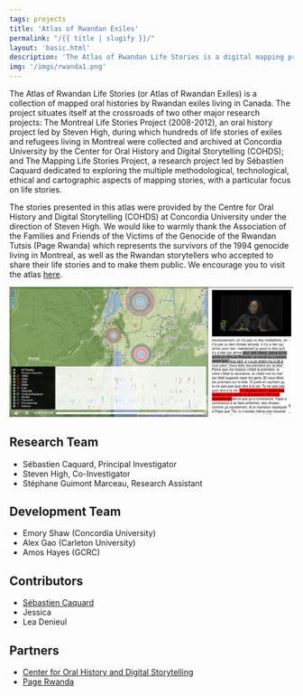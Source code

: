 ```yaml
---
tags: projects
title: 'Atlas of Rwandan Exiles'
permalink: "/{{ title | slugify }}/"
layout: 'basic.html'
description: 'The Atlas of Rwandan Life Stories is a digital mapping project that explores the multiple methodological, technological, ethical and cartographic aspects of mapping stories, with a particular focus on life stories.'
img: '/imgs/rwanda1.png'
---
```


The Atlas of Rwandan Life Stories (or Atlas of Rwandan Exiles) is a collection of mapped oral histories by Rwandan exiles living in Canada. The project situates itself at the crossroads of two other major research projects: The Montreal Life Stories Project (2008-2012), an oral history project led by Steven High, during which hundreds of life stories of exiles and refugees living in Montreal were collected and archived at Concordia University by the Center for Oral History and Digital Storytelling (COHDS); and The Mapping Life Stories Project, a research project led by Sébastien Caquard dedicated to exploring the multiple methodological, technological, ethical and cartographic aspects of mapping stories, with a particular focus on life stories.

The stories presented in this atlas were provided by the Centre for Oral History and Digital Storytelling (COHDS) at Concordia University under the direction of Steven High. We would like to warmly thank the Association of the Families and Friends of the Victims of the Genocide of the Rwandan Tutsis (Page Rwanda) which represents the survivors of the 1994 genocide living in Montreal, as well as the Rwandan storytellers who accepted to share their life stories and to make them public. We encourage you to visit the atlas [here](https://storytelling.concordia.ca/rwanda/).

[![Screenshot of the Rwanda Atlas](/imgs/rwanda1.png)](https://rs-atlascine.concordia.ca/rwanda/index.html?module=module.stories&cinemapId=51d055bfc67db75db97592c711195ea4)


<!--section-->

## Research Team

- Sébastien Caquard, Principal Investigator
- Steven High, Co-Investigator
- Stéphane Guimont Marceau, Research Assistant

## Development Team

- Emory Shaw (Concordia University)
- Alex Gao (Carleton University)
- Amos Hayes (GCRC)

## Contributors

- [Sébastien Caquard](https://www.concordia.ca/artsci/geography-planning-environment/faculty.html?fpid=sebastien-caquard)
- Jessica
- Lea Denieul

## Partners

- [Center for Oral History and Digital Storytelling](https://storytelling.concordia.ca/)
- [Page Rwanda](https://www.pagerwanda.org/)
